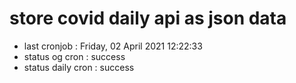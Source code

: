 # store covid daily api as json data

- last cronjob : Friday, 02 April 2021 12:22:33
- status og cron : success
- status daily cron : success
      
      